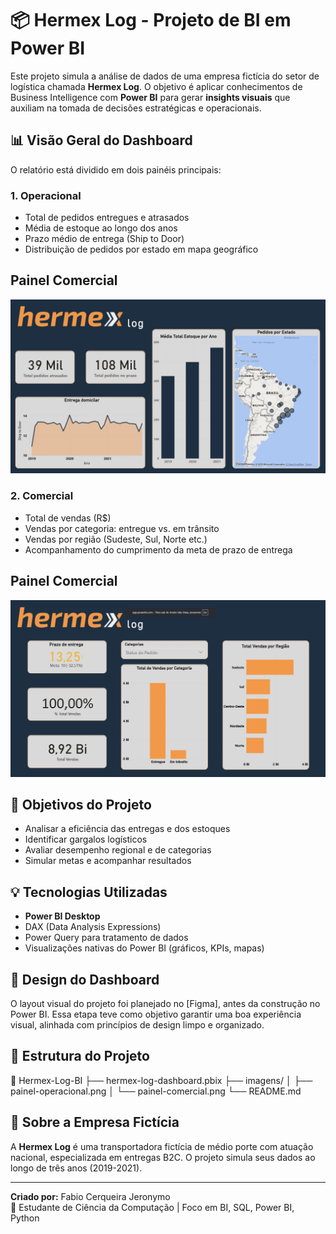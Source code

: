 # 📦 Hermex Log - Projeto de BI em Power BI

Este projeto simula a análise de dados de uma empresa fictícia do setor de logística chamada **Hermex Log**. O objetivo é aplicar conhecimentos de Business Intelligence com **Power BI** para gerar **insights visuais** que auxiliam na tomada de decisões estratégicas e operacionais.

## 📊 Visão Geral do Dashboard

O relatório está dividido em dois painéis principais:

### 1. Operacional
- Total de pedidos entregues e atrasados
- Média de estoque ao longo dos anos
- Prazo médio de entrega (Ship to Door)
- Distribuição de pedidos por estado em mapa geográfico

## Painel Comercial
<img src="imagens/painel-operacional.jpg" alt="Dashboard Logística Power BI" width="600"/>

### 2. Comercial
- Total de vendas (R$)
- Vendas por categoria: entregue vs. em trânsito
- Vendas por região (Sudeste, Sul, Norte etc.)
- Acompanhamento do cumprimento da meta de prazo de entrega

## Painel Comercial
<img src="imagens/painel-comercial.jpg" alt="Dashboard Logística Power BI" width="600"/>

## 🧠 Objetivos do Projeto

- Analisar a eficiência das entregas e dos estoques
- Identificar gargalos logísticos
- Avaliar desempenho regional e de categorias
- Simular metas e acompanhar resultados

## 💡 Tecnologias Utilizadas

- **Power BI Desktop**
- DAX (Data Analysis Expressions)
- Power Query para tratamento de dados
- Visualizações nativas do Power BI (gráficos, KPIs, mapas)
  
## 🎨 Design do Dashboard

O layout visual do projeto foi planejado no [Figma], antes da construção no Power BI. 
Essa etapa teve como objetivo garantir uma boa experiência visual, alinhada com princípios de design limpo e organizado.

## 📁 Estrutura do Projeto

📂 Hermex-Log-BI
├── hermex-log-dashboard.pbix 
├── imagens/ 
│ ├── painel-operacional.png
│ └── painel-comercial.png
└── README.md

## 🧩 Sobre a Empresa Fictícia

A **Hermex Log** é uma transportadora fictícia de médio porte com atuação nacional, especializada em entregas B2C. 
O projeto simula seus dados ao longo de três anos (2019-2021).

---

**Criado por:** Fabio Cerqueira Jeronymo  
💼 Estudante de Ciência da Computação | Foco em BI, SQL, Power BI, Python  

